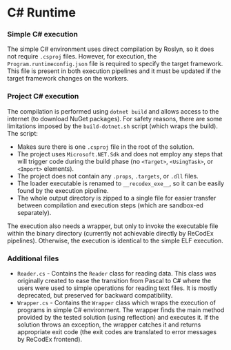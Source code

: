 # C# Runtime

### Simple C# execution

The simple C# environment uses direct compilation by Roslyn, so it does not require `.csproj` files. However, for execution, the `Program.runtimeconfig.json` file is required to specify the target framework. This file is present in both execution pipelines and it must be updated if the target framework changes on the workers.


### Project C# execution

The compilation is performed using `dotnet build` and allows access to the internet (to download NuGet packages). For safety reasons, there are some limitations imposed by the `build-dotnet.sh` script (which wraps the build). The script:
- Makes sure there is one `.csproj` file in the root of the solution.
- The project uses `Microsoft.NET.Sdk` and does not employ any steps that will trigger code during the build phase (no `<Target>`, `<UsingTask>`, or `<Import>` elements).
- The project does not contain any `.props`, `.targets`, or `.dll` files.
- The loader executable is renamed to `__recodex_exe__`, so it can be easily found by the execution pipeline.
- The whole output directory is zipped to a single file for easier transfer between compilation and execution steps (which are sandbox-ed separately).

The execution also needs a wrapper, but only to invoke the executable file within the binary directory (currently not achievable directly by ReCodEx pipelines). Otherwise, the execution is identical to the simple ELF execution.

### Additional files

- `Reader.cs` - Contains the `Reader` class for reading data. This class was originally created to ease the transition from Pascal to C# where the users were used to simple operations for reading text files. It is mostly deprecated, but preserved for backward compatibility.
- `Wrapper.cs` - Contains the `Wrapper` class which wraps the execution of programs in simple C# environment. The wrapper finds the main method provided by the tested solution (using reflection) and executes it. If the solution throws an exception, the wrapper catches it and returns appropriate exit code (the exit codes are translated to error messages by ReCodEx frontend).

